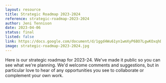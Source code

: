 ```yaml
---
layout: resource
title: Strategic Roadmap 2023-2024
reference: strategic-roadmap-2023-2024
author: Jeni Tennison
date: 2023-04-06
status: final
listed: false
link: https://docs.google.com/document/d/1ggd4Wu61yn1wmXyP6BO7LgwKOxqhDGuvsvURFZUQ9YM/edit?usp=sharing
image: strategic-roadmap-2023-2024.jpg
---
```

Here is our strategic roadmap for 2023-24. We've made it public so you can see what we're planning. We'd welcome comments and suggestions, but in particular love to hear of any opportunities you see to collaborate or complement your own work.
